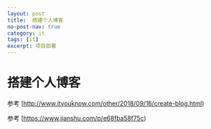 ```yaml
---
layout: post
title:  搭建个人博客
no-post-nav: true
category: it
tags: [it]
excerpt: 项目部署
---
```


# 搭建个人博客

参考 [http://www.ityouknow.com/other/2018/09/16/create-blog.html)

参考 [https://www.jianshu.com/p/e68fba58f75c)
